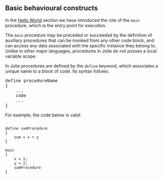 ## Basic behavioural constructs

In the [Hello World](/documentation/getting_started/hello_world.html) section we have introduced the role of the `main` procedure, which is the entry point for execution.

The `main` procedure may be preceded or succeeded by the definition of auxiliary procedures that can be invoked from any other code block, and can access any data associated with the specific instance they belong to. Unlike in other major languages, procedures in Jolie do not posses a local variable scope.

In Jolie procedures are defined by the `define` keyword, which associates a unique name to a block of code. Its syntax follows:

<pre class="syntax">
define procedureName 
{
	...
	code
	...
}
</pre>

For example, the code below is valid:

<pre><code class="language-jolie code">
define sumProcedure
{
	sum = x + y	
}

main
{
	x = 1;
	y = 2;
	sumProcedure	
}
</code></pre>
